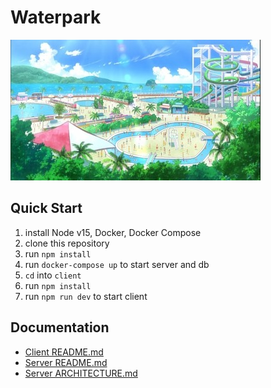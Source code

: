 # Waterpark

![](assets/banner.jpeg)

## Quick Start

1. install Node v15, Docker, Docker Compose
1. clone this repository
1. run `npm install`
1. run `docker-compose up` to start server and db
1. `cd` into `client`
1. run `npm install`
1. run `npm run dev` to start client

## Documentation

- [Client README.md](client/README.md)
- [Server README.md](server/README.md)
- [Server ARCHITECTURE.md](server/ARCHITECTURE.md)
